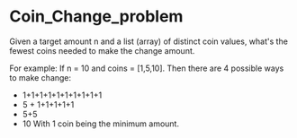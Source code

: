 # Coin_Change_problem

Given a target amount n and a list (array) of distinct coin values,
what's the fewest coins needed to make the change amount.

For example:
If n = 10 and coins = [1,5,10]. Then there are 4 possible ways to make change:
 - 1+1+1+1+1+1+1+1+1+1
 - 5 + 1+1+1+1+1
 - 5+5
 - 10
With 1 coin being the minimum amount.


